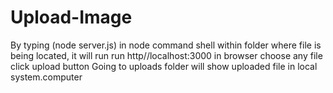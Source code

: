 # Upload-Image
By typing (node server.js) in node command shell within folder where file is being located, it will run
run http//localhost:3000 in browser
choose any file 
click upload button
Going to uploads folder will show uploaded file in local system.computer 
